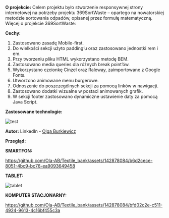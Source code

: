 **O projekcie:**
Celem projektu było stworzenie responsywnej strony internetowej na potrzeby projektu 369SortWaste – opartego na nowatorskiej metodzie sortowania odpadów, opisanej przez formułę matematyczną.
Więcej o projekcie 369SortWaste:
[](https://www.369sortwaste.pl/start)

**Cechy:**
1.	Zastosowano zasadę Mobile-first.
2.	Do wielkości sekcji użyto padding’u oraz zastosowano jednostki rem i em.
3.	Przy tworzeniu pliku HTML wykorzystano metodę BEM.
4.	Zastosowano media queries dla różnych break point’ów.
5.	Wykorzystano czcionkę Cinzel oraz Raleway, zaimportowane z Google Fonts.
6.	Utworzono animowane menu burgerowe.
7.	Odnoszenie do poszczególnych sekcji za pomocą linków w nawigacji.
8.	Zastosowano dodatki wizualne w postaci animowanych grafik.
9.	W sekcji footer zastosowano dynamiczne ustawienie daty za pomocą Java Script.

**Zastosowane technologie:** 

![test](https://github.com/Ola-AB/Photo_site/assets/142878084/3c433e16-3843-46ce-9100-25bf53865cc5)

**Autor:**
LinkedIn - [Olga Burkiewicz](https://www.linkedin.com/in/olga-burkiewicz-990058a4/)

**Przegląd:**

**SMARTFON:**

https://github.com/Ola-AB/Textile_bank/assets/142878084/b6d2cece-8051-4bc9-bc76-ea9093649458

**TABLET:**

![tablet](https://github.com/Ola-AB/Textile_bank/assets/142878084/4047286a-5aa9-4cd3-be22-574635b3ad64)

**KOMPUTER STACJONARNY:**

https://github.com/Ola-AB/Textile_bank/assets/142878084/bfd02c2e-c511-4924-9613-4c16bf455c3a
